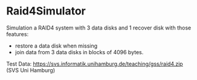 # Raid4Simulator
 
Simulation a RAID4 system with 3 data disks and 1 recover disk with those features:
- restore a data disk when missing
- join data from 3 data disks in blocks of 4096 bytes.

Test Data: https://svs.informatik.unihamburg.de/teaching/gss/raid4.zip (SVS Uni Hamburg)
